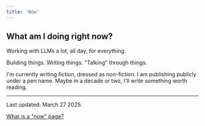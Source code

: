 ```yaml
---
title: 'Now'
---
```


## What am I doing right now?

Working with LLMs a lot, all day, for everything.

Building things. Writing things. "Talking" through things.

I'm currently writing fiction, dressed as non-fiction. I am publishing publicly under a pen name. Maybe in a decade or two, I'll write something worth reading.

---
Last updated: March 27 2025.

[What is a "now" page?](https://nownownow.com/about)




